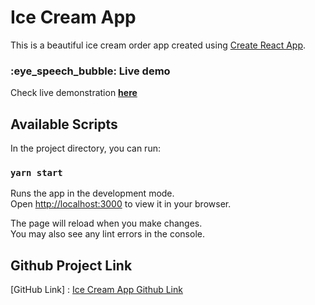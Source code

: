 # Ice Cream App

This is a beautiful ice cream order app created using [Create React App](https://github.com/facebook/create-react-app).


<h3>:eye_speech_bubble: Live demo</h3>

Check live demonstration <a href="https://react-icecream.netlify.app/"><strong>here</strong></a>



## Available Scripts

In the project directory, you can run:

### `yarn start`

Runs the app in the development mode.\
Open [http://localhost:3000](http://localhost:3000) to view it in your browser.

The page will reload when you make changes.\
You may also see any lint errors in the console.

## Github Project Link

[GitHub Link] : [Ice Cream App Github Link](https://github.com/Prasanto19/react-icecream)
